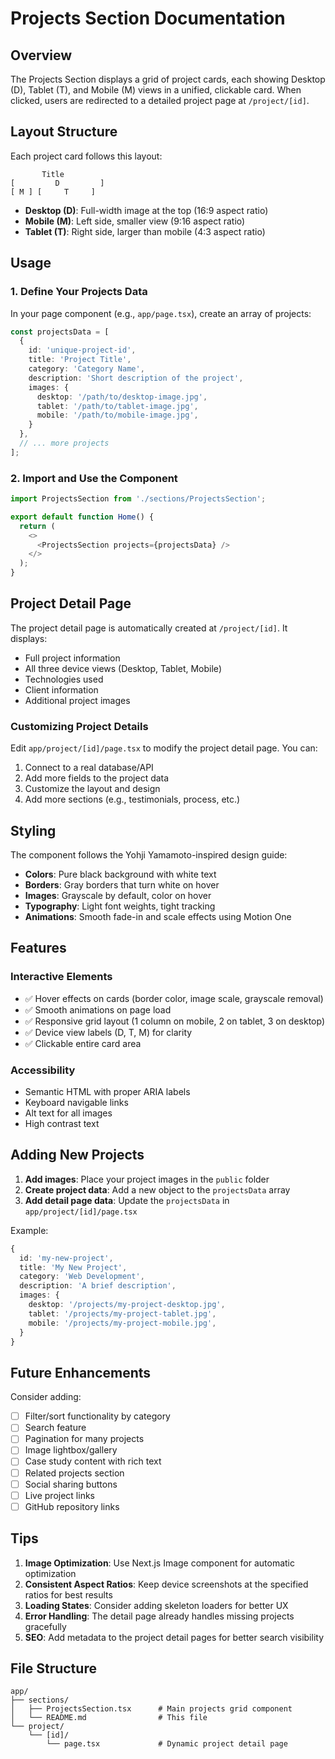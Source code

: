# Projects Section Documentation

## Overview

The Projects Section displays a grid of project cards, each showing Desktop (D), Tablet (T), and Mobile (M) views in a unified, clickable card. When clicked, users are redirected to a detailed project page at `/project/[id]`.

## Layout Structure

Each project card follows this layout:

```
       Title 
[         D         ]
[ M ] [     T     ]
```

- **Desktop (D)**: Full-width image at the top (16:9 aspect ratio)
- **Mobile (M)**: Left side, smaller view (9:16 aspect ratio)
- **Tablet (T)**: Right side, larger than mobile (4:3 aspect ratio)

## Usage

### 1. Define Your Projects Data

In your page component (e.g., `app/page.tsx`), create an array of projects:

```typescript
const projectsData = [
  {
    id: 'unique-project-id',
    title: 'Project Title',
    category: 'Category Name',
    description: 'Short description of the project',
    images: {
      desktop: '/path/to/desktop-image.jpg',
      tablet: '/path/to/tablet-image.jpg',
      mobile: '/path/to/mobile-image.jpg',
    }
  },
  // ... more projects
];
```

### 2. Import and Use the Component

```typescript
import ProjectsSection from './sections/ProjectsSection';

export default function Home() {
  return (
    <>
      <ProjectsSection projects={projectsData} />
    </>
  );
}
```

## Project Detail Page

The project detail page is automatically created at `/project/[id]`. It displays:

- Full project information
- All three device views (Desktop, Tablet, Mobile)
- Technologies used
- Client information
- Additional project images

### Customizing Project Details

Edit `app/project/[id]/page.tsx` to modify the project detail page. You can:

1. Connect to a real database/API
2. Add more fields to the project data
3. Customize the layout and design
4. Add more sections (e.g., testimonials, process, etc.)

## Styling

The component follows the Yohji Yamamoto-inspired design guide:

- **Colors**: Pure black background with white text
- **Borders**: Gray borders that turn white on hover
- **Images**: Grayscale by default, color on hover
- **Typography**: Light font weights, tight tracking
- **Animations**: Smooth fade-in and scale effects using Motion One

## Features

### Interactive Elements

- ✅ Hover effects on cards (border color, image scale, grayscale removal)
- ✅ Smooth animations on page load
- ✅ Responsive grid layout (1 column on mobile, 2 on tablet, 3 on desktop)
- ✅ Device view labels (D, T, M) for clarity
- ✅ Clickable entire card area

### Accessibility

- Semantic HTML with proper ARIA labels
- Keyboard navigable links
- Alt text for all images
- High contrast text

## Adding New Projects

1. **Add images**: Place your project images in the `public` folder
2. **Create project data**: Add a new object to the `projectsData` array
3. **Add detail page data**: Update the `projectsData` in `app/project/[id]/page.tsx`

Example:

```typescript
{
  id: 'my-new-project',
  title: 'My New Project',
  category: 'Web Development',
  description: 'A brief description',
  images: {
    desktop: '/projects/my-project-desktop.jpg',
    tablet: '/projects/my-project-tablet.jpg',
    mobile: '/projects/my-project-mobile.jpg',
  }
}
```

## Future Enhancements

Consider adding:

- [ ] Filter/sort functionality by category
- [ ] Search feature
- [ ] Pagination for many projects
- [ ] Image lightbox/gallery
- [ ] Case study content with rich text
- [ ] Related projects section
- [ ] Social sharing buttons
- [ ] Live project links
- [ ] GitHub repository links

## Tips

1. **Image Optimization**: Use Next.js Image component for automatic optimization
2. **Consistent Aspect Ratios**: Keep device screenshots at the specified ratios for best results
3. **Loading States**: Consider adding skeleton loaders for better UX
4. **Error Handling**: The detail page already handles missing projects gracefully
5. **SEO**: Add metadata to the project detail pages for better search visibility

## File Structure

```
app/
├── sections/
│   ├── ProjectsSection.tsx      # Main projects grid component
│   └── README.md                # This file
└── project/
    └── [id]/
        └── page.tsx             # Dynamic project detail page
```

